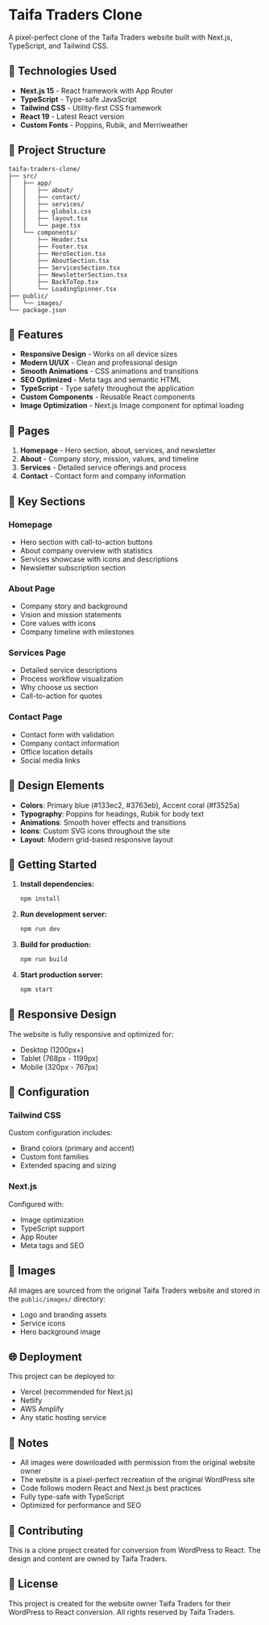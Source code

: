 # Taifa Traders Clone

A pixel-perfect clone of the Taifa Traders website built with Next.js, TypeScript, and Tailwind CSS.

## 🚀 Technologies Used

- **Next.js 15** - React framework with App Router
- **TypeScript** - Type-safe JavaScript
- **Tailwind CSS** - Utility-first CSS framework
- **React 19** - Latest React version
- **Custom Fonts** - Poppins, Rubik, and Merriweather

## 📁 Project Structure

```
taifa-traders-clone/
├── src/
│   ├── app/
│   │   ├── about/
│   │   ├── contact/
│   │   ├── services/
│   │   ├── globals.css
│   │   ├── layout.tsx
│   │   └── page.tsx
│   └── components/
│       ├── Header.tsx
│       ├── Footer.tsx
│       ├── HeroSection.tsx
│       ├── AboutSection.tsx
│       ├── ServicesSection.tsx
│       ├── NewsletterSection.tsx
│       ├── BackToTop.tsx
│       └── LoadingSpinner.tsx
├── public/
│   └── images/
└── package.json
```

## 🎨 Features

- **Responsive Design** - Works on all device sizes
- **Modern UI/UX** - Clean and professional design
- **Smooth Animations** - CSS animations and transitions
- **SEO Optimized** - Meta tags and semantic HTML
- **TypeScript** - Type safety throughout the application
- **Custom Components** - Reusable React components
- **Image Optimization** - Next.js Image component for optimal loading

## 📄 Pages

1. **Homepage** - Hero section, about, services, and newsletter
2. **About** - Company story, mission, values, and timeline
3. **Services** - Detailed service offerings and process
4. **Contact** - Contact form and company information

## 🎯 Key Sections

### Homepage
- Hero section with call-to-action buttons
- About company overview with statistics
- Services showcase with icons and descriptions
- Newsletter subscription section

### About Page
- Company story and background
- Vision and mission statements
- Core values with icons
- Company timeline with milestones

### Services Page
- Detailed service descriptions
- Process workflow visualization
- Why choose us section
- Call-to-action for quotes

### Contact Page
- Contact form with validation
- Company contact information
- Office location details
- Social media links

## 🎨 Design Elements

- **Colors**: Primary blue (#133ec2, #3763eb), Accent coral (#f3525a)
- **Typography**: Poppins for headings, Rubik for body text
- **Animations**: Smooth hover effects and transitions
- **Icons**: Custom SVG icons throughout the site
- **Layout**: Modern grid-based responsive layout

## 🚀 Getting Started

1. **Install dependencies:**
   ```bash
   npm install
   ```

2. **Run development server:**
   ```bash
   npm run dev
   ```

3. **Build for production:**
   ```bash
   npm run build
   ```

4. **Start production server:**
   ```bash
   npm start
   ```

## 📱 Responsive Design

The website is fully responsive and optimized for:
- Desktop (1200px+)
- Tablet (768px - 1199px)
- Mobile (320px - 767px)

## 🔧 Configuration

### Tailwind CSS
Custom configuration includes:
- Brand colors (primary and accent)
- Custom font families
- Extended spacing and sizing

### Next.js
Configured with:
- Image optimization
- TypeScript support
- App Router
- Meta tags and SEO

## 📸 Images

All images are sourced from the original Taifa Traders website and stored in the `public/images/` directory:
- Logo and branding assets
- Service icons
- Hero background image

## 🌐 Deployment

This project can be deployed to:
- Vercel (recommended for Next.js)
- Netlify
- AWS Amplify
- Any static hosting service

## 📝 Notes

- All images were downloaded with permission from the original website owner
- The website is a pixel-perfect recreation of the original WordPress site
- Code follows modern React and Next.js best practices
- Fully type-safe with TypeScript
- Optimized for performance and SEO

## 🤝 Contributing

This is a clone project created for conversion from WordPress to React. The design and content are owned by Taifa Traders.

## 📄 License

This project is created for the website owner Taifa Traders for their WordPress to React conversion. All rights reserved by Taifa Traders.